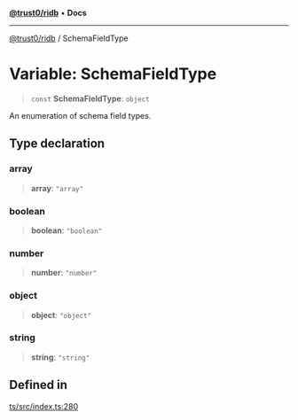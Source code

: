 [**@trust0/ridb**](../README.md) • **Docs**

***

[@trust0/ridb](../README.md) / SchemaFieldType

# Variable: SchemaFieldType

> `const` **SchemaFieldType**: `object`

An enumeration of schema field types.

## Type declaration

### array

> **array**: `"array"`

### boolean

> **boolean**: `"boolean"`

### number

> **number**: `"number"`

### object

> **object**: `"object"`

### string

> **string**: `"string"`

## Defined in

[ts/src/index.ts:280](https://github.com/elribonazo/RIDB/blob/72b425f6219aae20e99e4ee3c2f3723a02ea6440/ts/src/index.ts#L280)
